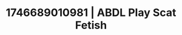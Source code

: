 ---
categories:
- BDSM whisper
- Erotic photography
- AI-generated
- Subtle dominance
- Mirror play
- ASMR
- Shadow kink
- Cosplay
image: /assets/images/1746689010981.jpg
layout: post
seo:
  description: Featured content with high-quality Scat Fetish, ABDL Play. HD images
    available.
  keywords: Scat Fetish, ABDL Play
  og_image: /assets/images/1746689010981.jpg
  schema_type: VisualArtwork
tags:
- ABDL Play
- '#1746689010981'
- Scat Fetish
title: 1746689010981 | ABDL Play Scat Fetish
---
